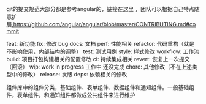 git的提交规范大部分都是参考angular的，链接在这里 ，团队可以根据自己特点随意扩展,https://github.com/angular/angular/blob/master/CONTRIBUTING.md#commit

feat: 新功能
fix: 修改 bug
docs: 文档
perf: 性能相关
refactor: 代码重构（就是不影响使用，内部结构的调整）
test: 测试用例
style: 样式修改
workflow: 工作流
build: 项目打包构建相关的配置修改
ci: 持续集成相关
revert: 恢复上一次提交（回滚）
wip: work in progress 工作中 还没完成
chore: 其他修改（不在上述类型中的修改）
release: 发版
deps: 依赖相关的修改



组件库中的组件分类，基础组件、表单组件、数据组件和通知组件。一般基础组件，表单组件，和通知组件都做成公共组件来进行维护

